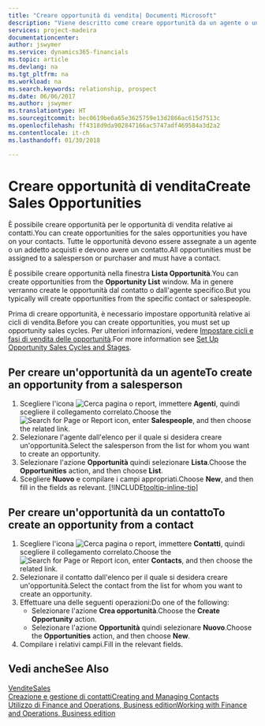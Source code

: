 ```yaml
---
title: "Creare opportunità di vendita| Documenti Microsoft"
description: "Viene descritto come creare opportunità da un agente o un contatto in Finance and Operations, Business edition."
services: project-madeira
documentationcenter: 
author: jswymer
ms.service: dynamics365-financials
ms.topic: article
ms.devlang: na
ms.tgt_pltfrm: na
ms.workload: na
ms.search.keywords: relationship, prospect
ms.date: 06/06/2017
ms.author: jswymer
ms.translationtype: HT
ms.sourcegitcommit: bec0619be0a65e3625759e13d2866ac615d7513c
ms.openlocfilehash: ff4318d9da902847166ac5747adf469584a3d2a2
ms.contentlocale: it-ch
ms.lasthandoff: 01/30/2018

---
```

# <a name="create-sales-opportunities"></a><span data-ttu-id="fb1f2-103">Creare opportunità di vendita</span><span class="sxs-lookup"><span data-stu-id="fb1f2-103">Create Sales Opportunities</span></span>
<span data-ttu-id="fb1f2-104">È possibile creare opportunità per le opportunità di vendita relative ai contatti.</span><span class="sxs-lookup"><span data-stu-id="fb1f2-104">You can create opportunities for the sales opportunities you have on your contacts.</span></span> <span data-ttu-id="fb1f2-105">Tutte le opportunità devono essere assegnate a un agente o un addetto acquisti e devono avere un contatto.</span><span class="sxs-lookup"><span data-stu-id="fb1f2-105">All opportunities must be assigned to a salesperson or purchaser and must have a contact.</span></span>

<span data-ttu-id="fb1f2-106">È possibile creare opportunità nella finestra **Lista Opportunità**.</span><span class="sxs-lookup"><span data-stu-id="fb1f2-106">You can create opportunities from the **Opportunity List** window.</span></span> <span data-ttu-id="fb1f2-107">Ma in genere verranno create le opportunità dal contatto o dall'agente specifico.</span><span class="sxs-lookup"><span data-stu-id="fb1f2-107">But you typically will create opportunities from the specific contact or salespeople.</span></span>

<span data-ttu-id="fb1f2-108">Prima di creare opportunità, è necessario impostare opportunità relative ai cicli di vendita.</span><span class="sxs-lookup"><span data-stu-id="fb1f2-108">Before you can create opportunities, you must set up opportunity sales cycles.</span></span> <span data-ttu-id="fb1f2-109">Per ulteriori informazioni, vedere [Impostare cicli e fasi di vendita delle opportunità](marketing-how-setup-opportunity-sales-cycles-stages.md).</span><span class="sxs-lookup"><span data-stu-id="fb1f2-109">For more information see [Set Up Opportunity Sales Cycles and Stages](marketing-how-setup-opportunity-sales-cycles-stages.md).</span></span>

## <a name="to-create-an-opportunity-from-a-salesperson"></a><span data-ttu-id="fb1f2-110">Per creare un'opportunità da un agente</span><span class="sxs-lookup"><span data-stu-id="fb1f2-110">To create an opportunity from a salesperson</span></span>
1. <span data-ttu-id="fb1f2-111">Scegliere l'icona ![Cerca pagina o report](media/ui-search/search_small.png "icona Cerca pagina o report"), immettere **Agenti**, quindi scegliere il collegamento correlato.</span><span class="sxs-lookup"><span data-stu-id="fb1f2-111">Choose the ![Search for Page or Report](media/ui-search/search_small.png "Search for Page or Report icon") icon, enter **Salespeople**, and then choose the related link.</span></span>
2. <span data-ttu-id="fb1f2-112">Selezionare l'agente dall'elenco per il quale si desidera creare un'opportunità.</span><span class="sxs-lookup"><span data-stu-id="fb1f2-112">Select the salesperson from the list for whom you want to create an opportunity.</span></span>
3. <span data-ttu-id="fb1f2-113">Selezionare l'azione **Opportunità** quindi selezionare **Lista**.</span><span class="sxs-lookup"><span data-stu-id="fb1f2-113">Choose the **Opportunities** action, and then choose **List**.</span></span>
4. <span data-ttu-id="fb1f2-114">Scegliere **Nuovo** e compilare i campi appropriati.</span><span class="sxs-lookup"><span data-stu-id="fb1f2-114">Choose **New**, and then fill in the fields as relevant.</span></span> [!INCLUDE[tooltip-inline-tip](includes/tooltip-inline-tip_md.md)]  



## <a name="to-create-an-opportunity-from-a-contact"></a><span data-ttu-id="fb1f2-115">Per creare un'opportunità da un contatto</span><span class="sxs-lookup"><span data-stu-id="fb1f2-115">To create an opportunity from a contact</span></span>
1. <span data-ttu-id="fb1f2-116">Scegliere l'icona ![Cerca pagina o report](media/ui-search/search_small.png "icona Cerca pagina o report"), immettere **Contatti**, quindi scegliere il collegamento correlato.</span><span class="sxs-lookup"><span data-stu-id="fb1f2-116">Choose the ![Search for Page or Report](media/ui-search/search_small.png "Search for Page or Report icon") icon, enter **Contacts**, and then choose the related link.</span></span>
2. <span data-ttu-id="fb1f2-117">Selezionare il contatto dall'elenco per il quale si desidera creare un'opportunità.</span><span class="sxs-lookup"><span data-stu-id="fb1f2-117">Select the contact from the list for whom you want to create an opportunity.</span></span>
3. <span data-ttu-id="fb1f2-118">Effettuare una delle seguenti operazioni:</span><span class="sxs-lookup"><span data-stu-id="fb1f2-118">Do one of the following:</span></span>
   * <span data-ttu-id="fb1f2-119">Selezionare l'azione **Crea opportunità**.</span><span class="sxs-lookup"><span data-stu-id="fb1f2-119">Choose the **Create Opportunity** action.</span></span>
   * <span data-ttu-id="fb1f2-120">Selezionare l'azione **Opportunità** quindi selezionare **Nuovo**.</span><span class="sxs-lookup"><span data-stu-id="fb1f2-120">Choose the  **Opportunities** action, and then choose **New**.</span></span>
4. <span data-ttu-id="fb1f2-121">Compilare i relativi campi.</span><span class="sxs-lookup"><span data-stu-id="fb1f2-121">Fill in the relevant fields.</span></span>

## <a name="see-also"></a><span data-ttu-id="fb1f2-122">Vedi anche</span><span class="sxs-lookup"><span data-stu-id="fb1f2-122">See Also</span></span>
[<span data-ttu-id="fb1f2-123">Vendite</span><span class="sxs-lookup"><span data-stu-id="fb1f2-123">Sales</span></span>](sales-manage-sales.md)  
[<span data-ttu-id="fb1f2-124">Creazione e gestione di contatti</span><span class="sxs-lookup"><span data-stu-id="fb1f2-124">Creating and Managing Contacts</span></span>](marketing-contacts.md)  
[<span data-ttu-id="fb1f2-125">Utilizzo di Finance and Operations, Business edition</span><span class="sxs-lookup"><span data-stu-id="fb1f2-125">Working with Finance and Operations, Business edition</span></span>](ui-work-product.md)

